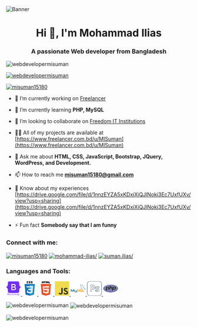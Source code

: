 <img src="https://media.licdn.com/dms/image/v2/D5616AQGKb-1DgJN3VA/profile-displaybackgroundimage-shrink_350_1400/B56ZVXGdksGQAY-/0/1740923068038?e=1746662400&v=beta&t=nUaUpT99b_iepw9zvr-7W-GF4VVlNkJcrOuINOdR8YE" alt="Banner" border="0">

<h1 align="center">Hi 👋, I'm Mohammad Ilias</h1>
<h3 align="center">A passionate Web developer from Bangladesh</h3>

<p align="left"> <img src="https://komarev.com/ghpvc/?username=webdevelopermisuman&label=Profile%20views&color=0e75b6&style=flat" alt="webdevelopermisuman" /> </p>

<p align="left"> <a href="https://github.com/ryo-ma/github-profile-trophy"><img src="https://github-profile-trophy.vercel.app/?username=webdevelopermisuman" alt="webdevelopermisuman" /></a> </p>

<p align="left"> <a href="https://twitter.com/misuman15180" target="blank"><img src="https://img.shields.io/twitter/follow/misuman15180?logo=twitter&style=for-the-badge" alt="misuman15180" /></a> </p>

- 🔭 I’m currently working on [Freelancer](https://www.freelancer.com.bd/u/MISuman)

- 🌱 I’m currently learning **PHP, MySQL**

- 👯 I’m looking to collaborate on [Freedom IT Institutions](https://freedomitinstitutions.com/)

- 👨‍💻 All of my projects are available at [https://www.freelancer.com.bd/u/MISuman](https://www.freelancer.com.bd/u/MISuman)

- 💬 Ask me about **HTML, CSS, JavaScript, Bootstrap, JQuery, WordPress, and Development.**

- 📫 How to reach me **misuman15180@gmail.com**

- 📄 Know about my experiences [https://drive.google.com/file/d/1nnzEYZA5xKDxiXiQJlNoki3Ec7UxfUXv/view?usp=sharing](https://drive.google.com/file/d/1nnzEYZA5xKDxiXiQJlNoki3Ec7UxfUXv/view?usp=sharing)

- ⚡ Fun fact **Somebody say that I am funny**

<h3 align="left">Connect with me:</h3>
<p align="left">
<a href="https://twitter.com/misuman15180" target="blank"><img align="center" src="https://raw.githubusercontent.com/rahuldkjain/github-profile-readme-generator/master/src/images/icons/Social/twitter.svg" alt="misuman15180" height="30" width="40" /></a>
<a href="https://linkedin.com/in/mohammad-ilias/" target="blank"><img align="center" src="https://raw.githubusercontent.com/rahuldkjain/github-profile-readme-generator/master/src/images/icons/Social/linked-in-alt.svg" alt="mohammad-ilias/" height="30" width="40" /></a>
<a href="https://fb.com/suman.ilias/" target="blank"><img align="center" src="https://raw.githubusercontent.com/rahuldkjain/github-profile-readme-generator/master/src/images/icons/Social/facebook.svg" alt="suman.ilias/" height="30" width="40" /></a>
</p>

<h3 align="left">Languages and Tools:</h3>
<p align="left"> <a href="https://getbootstrap.com" target="_blank" rel="noreferrer"> <img src="https://raw.githubusercontent.com/devicons/devicon/master/icons/bootstrap/bootstrap-plain-wordmark.svg" alt="bootstrap" width="40" height="40"/> </a> <a href="https://www.w3schools.com/css/" target="_blank" rel="noreferrer"> <img src="https://raw.githubusercontent.com/devicons/devicon/master/icons/css3/css3-original-wordmark.svg" alt="css3" width="40" height="40"/> </a> <a href="https://www.w3.org/html/" target="_blank" rel="noreferrer"> <img src="https://raw.githubusercontent.com/devicons/devicon/master/icons/html5/html5-original-wordmark.svg" alt="html5" width="40" height="40"/> </a> <a href="https://developer.mozilla.org/en-US/docs/Web/JavaScript" target="_blank" rel="noreferrer"> <img src="https://raw.githubusercontent.com/devicons/devicon/master/icons/javascript/javascript-original.svg" alt="javascript" width="40" height="40"/> </a> <a href="https://www.mysql.com/" target="_blank" rel="noreferrer"> <img src="https://raw.githubusercontent.com/devicons/devicon/master/icons/mysql/mysql-original-wordmark.svg" alt="mysql" width="40" height="40"/> </a> <a href="https://www.photoshop.com/en" target="_blank" rel="noreferrer"> <img src="https://raw.githubusercontent.com/devicons/devicon/master/icons/photoshop/photoshop-line.svg" alt="photoshop" width="40" height="40"/> </a> <a href="https://www.php.net" target="_blank" rel="noreferrer"> <img src="https://raw.githubusercontent.com/devicons/devicon/master/icons/php/php-original.svg" alt="php" width="40" height="40"/> </a> </p>

<p><img align="left" src="https://github-readme-stats.vercel.app/api/top-langs?username=webdevelopermisuman&show_icons=true&locale=en&layout=compact" alt="webdevelopermisuman" /></p>

<p>&nbsp;<img align="center" src="https://github-readme-stats.vercel.app/api?username=webdevelopermisuman&show_icons=true&locale=en" alt="webdevelopermisuman" /></p>

<p><img align="center" src="https://github-readme-streak-stats.herokuapp.com/?user=webdevelopermisuman&" alt="webdevelopermisuman" /></p>
